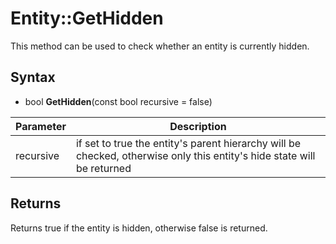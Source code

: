 # Entity::GetHidden

This method can be used to check whether an entity is currently hidden.

## Syntax

- bool **GetHidden**(const bool recursive = false)

| Parameter | Description |
|---|---|
| recursive | if set to true the entity's parent hierarchy will be checked, otherwise only this entity's hide state will be returned |

## Returns

Returns true if the entity is hidden, otherwise false is returned.
